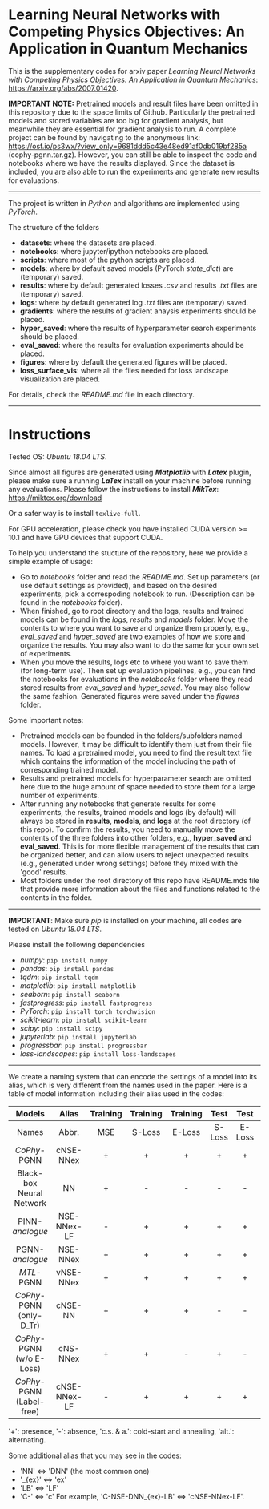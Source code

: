 # Learning Neural Networks with Competing Physics Objectives: An Application in Quantum Mechanics

This is the supplementary codes for arxiv paper *Learning Neural Networks with Competing Physics Objectives: An Application in Quantum Mechanics*: https://arxiv.org/abs/2007.01420.

**IMPORTANT NOTE:** 
Pretrained models and result files have been omitted in this repository due to the space limits of Github. Particularly the pretrained models and stored variables are too big for gradient analysis, but meanwhile they are essential for gradient analysis to run. A complete project can be found by navigating to the anonymous link: https://osf.io/ps3wx/?view_only=9681ddd5c43e48ed91af0db019bf285a (cophy-pgnn.tar.gz). 
However, you can still be able to inspect the code and notebooks where we have the results displayed. Since the dataset is included, you are also able to run the experiments and generate new results for evaluations.

---------------------------------------------------------------
The project is written in *Python* and algorithms are implemented using *PyTorch*.

The structure of the folders

- **datasets**: where the datasets are placed.
- **notebooks**: where jupyter/ipython notebooks are placed.
- **scripts**: where most of the python scripts are placed.
- **models**: where by default saved models (PyTorch *state_dict*) are (temporary) saved.
- **results**: where by default generated losses *.csv* and results *.txt* files are (temporary) saved.
- **logs**: where by default generated log *.txt* files are (temporary) saved.
- **gradients**: where the results of gradient anaysis experiments should be placed.
- **hyper_saved**: where the results of hyperparameter search experiments should be placed.
- **eval_saved**: where the results for evaluation experiments should be placed.
- **figures**: where by default the generated figures will be placed.
- **loss_surface_vis**: where all the files needed for loss landscape visualization are placed.

For details, check the *README.md* file in each directory.

-----------------------------------------------------------------
# Instructions

Tested OS: *Ubuntu 18.04 LTS*.

Since almost all figures are generated using ***Matplotlib*** with ***Latex*** plugin, please make sure a running ***LaTex*** install on your machine before running any evaluations.
Please follow the instructions to install ***MikTex***:
https://miktex.org/download

Or a safer way is to install ``texlive-full``.

For GPU acceleration, please check you have installed CUDA version >= 10.1 and have GPU devices that support CUDA.

To help you understand the stucture of the repository, here we provide a simple example of usage:
- Go to *notebooks* folder and read the *README.md*. Set up parameters (or use default settings as provided), and based on the desired experiments, pick a correspoding notebook to run. (Description can be found in the *notebooks* folder).
- When finished, go to root directory and the logs, results and trained models can be found in the *logs*, *results* and *models* folder. Move the contents to where you want to save and organize them properly, e.g., *eval_saved* and *hyper_saved* are two examples of how we store and organize the results. You may also want to do the same for your own set of experiments.
- When you move the results, logs etc to where you want to save them (for long-term use). Then set up evaluation pipelines, e.g., you can find the notebooks for evaluations in the *notebooks* folder where they read stored results from *eval_saved* and *hyper_saved*. You may also follow the same fashion. Generated figures were saved under the *figures* folder.

Some important notes:
- Pretrained models can be founded in the folders/subfolders named models. However, it may be difficult to identify them just from their file names. To load a pretrained model, you need to find the result text file which contains the information of the model including the path of corresponding trained model.
- Results and pretrained models for hyperparameter search are omitted here due to the huge amount of space needed to store them for a large number of experiments.
- After running any notebooks that generate results for some experiments, the results, trained models and logs (by default) will always be stored in **results**, **models**, and **logs** at the root directory (of this repo). To confirm the results, you need to manually move the contents of the three folders into other folders, e.g., **hyper_saved** and **eval_saved**. This is for more flexible management of the results that can be organized better, and can allow users to reject unexpected results (e.g., generated under wrong settings) before they mixed with the 'good' results.
- Most folders under the root directory of this repo have README.mds file that provide more information about the files and functions related to the contents in the folder.
-----------------------------------------------------------------

**IMPORTANT**: Make sure *pip* is installed on your machine, all codes are tested on *Ubuntu 18.04 LTS*. 

Please install the following dependencies

- *numpy*: `pip install numpy`
- *pandas*: `pip install pandas`
- *tqdm*: `pip install tqdm`
- *matplotlib*: `pip install matplotlib`
- *seaborn*: `pip install seaborn`
- *fastprogress*: `pip install fastprogress`
- *PyTorch*: `pip install torch torchvision`
- *scikit-learn*: `pip install scikit-learn`
- *scipy*: `pip install scipy`
- *jupyterlab*: `pip install jupyterlab`
- *progressbar*: `pip install progressbar`
- *loss-landscapes*: `pip install loss-landscapes`

-----------------------------------------------------------------

We create a naming system that can encode the settings of a model into its alias, which is very different from the names used in the paper.
Here is a table of model information including their alias used in the codes:

|          Models          	|     Alias    	| Training 	| Training 	| Training 	|   Test  	|  Test  	| Adaptive  |
|:------------------------:	|:------------:	|:--------:	|:--------:	|:--------:	|:------:	|:------:	|:------:	|
|          Names          	|     Abbr.    	|    MSE   	|  S-Loss  	|  E-Loss  	| S-Loss 	| E-Loss 	|  Lambda	|
| *CoPhy*-PGNN   	        | cNSE-NNex    	|     +    	|     +    	|     +    	|    +   	|    +   	| c.s. & a. |
| Black-box Neural Network  | NN            |     +    	|     -    	|     -    	|    -   	|    -   	|     -     |
| PINN-*analogue*      	    | NSE-NNex-LF 	|     -    	|     +    	|     +    	|    +   	|    +   	|     -     |
| PGNN-*analogue*   	    | NSE-NNex    	|     +    	|     +    	|     +    	|    +   	|    +   	|     -     |
| *MTL*-PGNN     	        | vNSE-NNex     |     +    	|     +    	|     +    	|    +   	|    +   	|    alt.   |
| *CoPhy*-PGNN (only-D_Tr)  | cNSE-NN       |     +    	|     +    	|     +    	|    -   	|    -   	| c.s. & a. |
| *CoPhy*-PGNN (w/o E-Loss) | cNS-NNex     	|     +    	|     +    	|     -    	|    +   	|    -   	| c.s. & a. |
| *CoPhy*-PGNN (Label-free) | cNSE-NNex-LF  |     -    	|     +    	|     +    	|    +   	|    +   	| c.s. & a. |

'+': presence, '-': absence, 'c.s. & a.': cold-start and annealing, 'alt.': alternating. 

Some additional alias that you may see in the codes:
- 'NN' <=> 'DNN' (the most common one)
- '_{ex}' <=> 'ex'
- 'LB' <=> 'LF'
- 'C-' <=> 'c'
For example, 'C-NSE-DNN_{ex}-LB' <=> 'cNSE-NNex-LF'.
